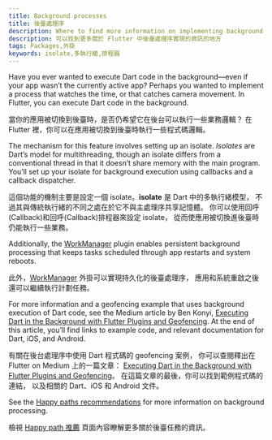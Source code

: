 ```yaml
---
title: Background processes
title: 後臺處理序
description: Where to find more information on implementing background processes in Flutter.
description: 可以找到更多關於 Flutter 中後臺處理序實現的資訊的地方
tags: Packages,外掛
keywords: isolate,多執行緒,排程器
---
```


Have you ever wanted to execute Dart code in the
background—even if your app wasn’t the currently active app?
Perhaps you wanted to implement a process that watches the time,
or that catches camera movement.
In Flutter, you can execute Dart code in the background.

當你的應用被切換到後臺時，是否仍希望它在後台可以執行一些業務邏輯？
在 Flutter 裡，你可以在應用被切換到後臺時執行一些程式碼邏輯。

The mechanism for this feature involves setting up an isolate.
_Isolates_ are Dart’s model for multithreading,
though an isolate differs from a conventional thread
in that it doesn’t share memory with the main program.
You’ll set up your isolate for background execution using
callbacks and a callback dispatcher.

這個功能的機制主要是設定一個 isolate。**isolate** 是 Dart 中的多執行緒模型，
不過其與傳統執行緒的不同之處在於它不與主處理序共享記憶體。
你可以使用回呼(Callback)和回呼(Callback)排程器來設定 isolate，
從而使應用被切換進後臺時仍能執行一些業務。

Additionally, the [WorkManager][] plugin enables persistent background processing 
that keeps tasks scheduled through app restarts and system reboots. 

此外，[WorkManager][] 外掛可以實現持久化的後臺處理序，
應用和系統重啟之後還可以繼續執行計劃任務。

For more information and a geofencing example that uses background
execution of Dart code, see the Medium article by Ben Konyi,
[Executing Dart in the Background with Flutter Plugins and
Geofencing][background-processes].  At the end of this article,
you’ll find links to example code, and relevant documentation for Dart,
iOS, and Android.

有關在後台處理序中使用 Dart 程式碼的 geofencing 案例，
你可以查閱釋出在 Flutter on Medium 上的一篇文章：
[Executing Dart in the Background with Flutter Plugins and Geofencing][background-processes]。
在這篇文章的最後，你可以找到範例程式碼的連結，
以及相關的 Dart、iOS 和 Android 文件。
 
See the [Happy paths recommendations][] for more information 
on background processing. 

檢視 [Happy path 推薦][Happy paths recommendations]
頁面內容瞭解更多關於後臺任務的資訊。

[background-processes]: {{site.flutter-medium}}/executing-dart-in-the-background-with-flutter-plugins-and-geofencing-2b3e40a1a124
[Happy paths recommendations]: {{site.url}}/development/packages-and-plugins/happy-paths/recommended#background-processing-
[WorkManager]: {{site.pub-pkg}}/workmanager 
